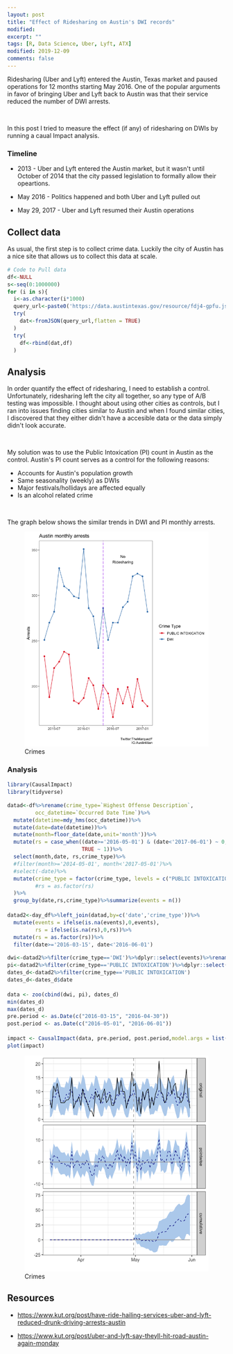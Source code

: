 ```yaml
---
layout: post
title: "Effect of Ridesharing on Austin's DWI records"
modified:
excerpt: ""
tags: [R, Data Science, Uber, Lyft, ATX]
modified: 2019-12-09
comments: false
---
```


Ridesharing (Uber and Lyft) entered the Austin, Texas market and paused operations for 12 months starting May 2016. One of the popular arguments in favor of bringing Uber and Lyft back to Austin was that their service reduced the number of DWI arrests.

<p><br></p>

In this post I tried to measure the effect (if any) of ridesharing on DWIs by running a caual Impact analysis.


### Timeline

* 2013 - Uber and Lyft entered the Austin market, but it wasn't until October of 2014 that the city passed legislation to formally allow their opeartions.

* May 2016 - Politics happened and both Uber and Lyft pulled out

* May 29, 2017 - Uber and Lyft resumed their Austin operations



## Collect data

As usual, the first step is to collect crime data. Luckily the city of Austin has a nice site that allows us to collect this data at scale.

```R
# Code to Pull data
df<-NULL
s<-seq(0:1000000)
for (i in s){
  i<-as.character(i*1000)
  query_url<-paste0('https://data.austintexas.gov/resource/fdj4-gpfu.json?$limit=1000&$offset=',i)
  try(
    dat<-fromJSON(query_url,flatten = TRUE)
  )
  try(
    df<-rbind(dat,df)
  )
```
## Analysis

In order quantify the effect of ridesharing, I need to establish a control. Unfortunately, ridesharing left the city all together, so any type of A/B testing was impossible. I thought about using other cities as controls, but I ran into issues finding cities similar to Austin and when I found similar cities, I discovered that they either didn't have a accesible data or the data simply didn't look accurate.

<p><br></p>

My solution was to use the Public Intoxication (PI) count in Austin as the control. Austin's PI count serves as a control for the following reasons:

* Accounts for Austin's population growth
* Same seasonality (weekly) as DWIs
* Major festivals/hollidays are affected equally
* Is an alcohol related crime


<p><br></p>

The graph below shows the similar trends in DWI and PI monthly arrests. 

<figure>
	<a href="/images/ridesharing_post/crimes_plot.png"><img src="/images/ridesharing_post/crimes_plot.png"></a>
	<figcaption> Crimes </figcaption>
</figure>

### Analysis

```R
library(CausalImpact)
library(tidyverse)
```


```R
datad<-df%>%rename(crime_type=`Highest Offense Description`,
         occ_datetime=`Occurred Date Time`)%>%
  mutate(datetime=mdy_hms(occ_datetime))%>%
  mutate(date=date(datetime))%>%
  mutate(month=floor_date(date,unit='month'))%>%
  mutate(rs = case_when((date>='2016-05-01') & (date<'2017-06-01') ~ 0,
                        TRUE ~ 1))%>%
  select(month,date, rs,crime_type)%>%
  #filter(month>='2014-05-01', month<'2017-05-01')%>%
  #select(-date)%>%
  mutate(crime_type = factor(crime_type, levels = c("PUBLIC INTOXICATION","DWI"))
         #rs = as.factor(rs)
  )%>%
  group_by(date,rs,crime_type)%>%summarize(events = n())

datad2<-day_df%>%left_join(datad,by=c('date','crime_type'))%>%
  mutate(events = ifelse(is.na(events),0,events),
         rs = ifelse(is.na(rs),0,rs))%>%
  mutate(rs = as.factor(rs))%>%
  filter(date>='2016-03-15', date<'2016-06-01')
```

```R
dwi<-datad2%>%filter(crime_type=='DWI')%>%dplyr::select(events)%>%rename(dwi = events)
pi<-datad2%>%filter(crime_type=='PUBLIC INTOXICATION')%>%dplyr::select(events)%>%rename(pi = events)
dates_d<-datad2%>%filter(crime_type=='PUBLIC INTOXICATION')
dates_d<-dates_d$date

data <- zoo(cbind(dwi, pi), dates_d)
min(dates_d)
max(dates_d)
pre.period <- as.Date(c("2016-03-15", "2016-04-30"))
post.period <- as.Date(c("2016-05-01", "2016-06-01"))

impact <- CausalImpact(data, pre.period, post.period,model.args = list(nseasons = 7, season.duration = 1))
plot(impact)
```


<figure>
	<a href="/images/ridesharing_post/ci.png"><img src="/images/ridesharing_post/ci.png"></a>
	<figcaption> Crimes </figcaption>
</figure>


## Resources

* https://www.kut.org/post/have-ride-hailing-services-uber-and-lyft-reduced-drunk-driving-arrests-austin

* https://www.kut.org/post/uber-and-lyft-say-theyll-hit-road-austin-again-monday
